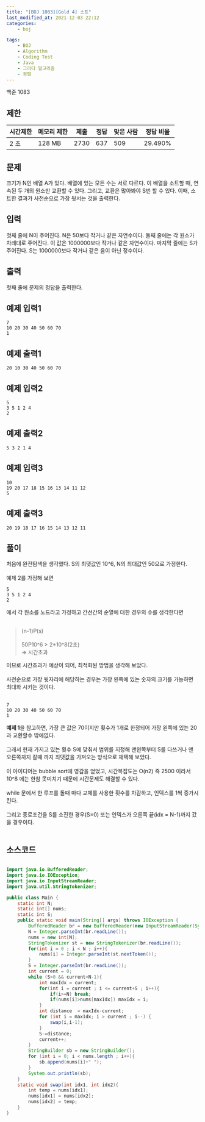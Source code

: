 ```yaml
---
title: "[BOJ 1083][Gold 4] 소트"
last_modified_at: 2021-12-03 22:12
categories:
    - boj

tags:
    - BOJ
    - Algorithm
    - Coding Test
    - Java
    - 그리디 알고리즘
    - 정렬
---
```


백준 1083

## 제한

|시간제한|메모리 제한|제출|정답|맞은 사람|정답 비율
|---|---|---|---|---|---
|2 초|128 MB|2730|637|509|29.490%|


## 문제

크기가 N인 배열 A가 있다. 배열에 있는 모든 수는 서로 다르다. 이 배열을 소트할 때, 연속된 두 개의 원소만 교환할 수 있다. 그리고, 교환은 많아봐야 S번 할 수 있다. 이때, 소트한 결과가 사전순으로 가장 뒷서는 것을 출력한다.

## 입력

첫째 줄에 N이 주어진다. N은 50보다 작거나 같은 자연수이다. 둘째 줄에는 각 원소가 차례대로 주어진다. 이 값은 1000000보다 작거나 같은 자연수이다. 마지막 줄에는 S가 주어진다. S는 1000000보다 작거나 같은 음이 아닌 정수이다.

## 출력

첫째 줄에 문제의 정답을 출력한다.

## 예제 입력1

```text
7
10 20 30 40 50 60 70
1
```

## 예제 출력1

```text
20 10 30 40 50 60 70
```

## 예제 입력2

```text
5
3 5 1 2 4
2
```

## 예제 출력2

```text
5 3 2 1 4
```

## 예제 입력3

```text
10
19 20 17 18 15 16 13 14 11 12
5
```

## 예제 출력3

```text
20 19 18 17 16 15 14 13 12 11
```

## 풀이
처음에 완전탐색을 생각했다. S의 최댓값인 10^6, N의 최대값인 50으로 가정한다.
<br><br>
예제 2를 가정해 보면

```text
5
3 5 1 2 4
2
```
에서 각 원소를 노드라고 가정하고 간선간의 순열에 대한 경우의 수를 생각한다면
<br><br>

> (n-1)P(s)<br><br>
> 50P10^6 > 2*10^8(2초)<br> => 시간초과

이므로 시간초과가 예상이 되어, 최적화된 방법을 생각해 보았다. 
<br><br>
사전순으로 가장 뒷자리에 해당하는 경우는 가장 왼쪽에 있는 숫자의 크기를 가능하면 최대화 시키는 것이다. <br><br>

```text
7
10 20 30 40 50 60 70
1
```

<strong>예제 1</strong>을 참고하면, 가장 큰 값은 70이지만 횟수가 1개로 한정되어 가장 왼쪽에 있는 20과 교환할수 밖에없다. 
<br><br>
그래서 현재 가지고 있는 횟수 S에 맞춰서 범위를 지정해 맨왼쪽부터 S를 다쓰거나 맨 오른쪽까지 갈때 까지 최댓값을 가져오는 방식으로 채택해 보았다.
<br><br>
이 아이디어는 bubble sort에 영감을 얻었고, 시간복잡도는 O(n2) 즉 2500 이라서 10^8 에는 한참 못미치기 때문에 시간문제도 해결할 수 있다. 
<br><br>
while 문에서 한 루프를 돌때 마다 교체를 사용한 횟수를 차감하고, 인덱스를 1씩 증가시킨다.
<br><br>
그리고 종료조건을 S를 소진한 경우(S=0) 또는 인덱스가 오른쪽 끝(idx = N-1)까지 갔을 경우이다.
<br><br>
## 소스코드

```java

import java.io.BufferedReader;
import java.io.IOException;
import java.io.InputStreamReader;
import java.util.StringTokenizer;

public class Main {
    static int N;
    static int[] nums;
    static int S;
    public static void main(String[] args) throws IOException {
        BufferedReader br = new BufferedReader(new InputStreamReader(System.in));
        N = Integer.parseInt(br.readLine());
        nums = new int[N];
        StringTokenizer st = new StringTokenizer(br.readLine());
        for(int i = 0 ; i < N ; i++){
            nums[i] = Integer.parseInt(st.nextToken());
        }
        S = Integer.parseInt(br.readLine());
        int current = 0;
        while (S>0 && current<N-1){
            int maxIdx = current;
            for(int i = current ; i <= current+S ; i++){
                if(i>=N) break;
                if(nums[i]>nums[maxIdx]) maxIdx = i;
            }
            int distance  = maxIdx-current;
            for (int i = maxIdx; i > current ; i--) {
                swap(i,i-1);
            }
            S-=distance;
            current++;
        }
        StringBuilder sb = new StringBuilder();
        for (int i = 0; i < nums.length ; i++){
            sb.append(nums[i]+" ");
        }
        System.out.println(sb);
    }
    static void swap(int idx1, int idx2){
        int temp = nums[idx1];
        nums[idx1] = nums[idx2];
        nums[idx2] = temp;
    }
}

```